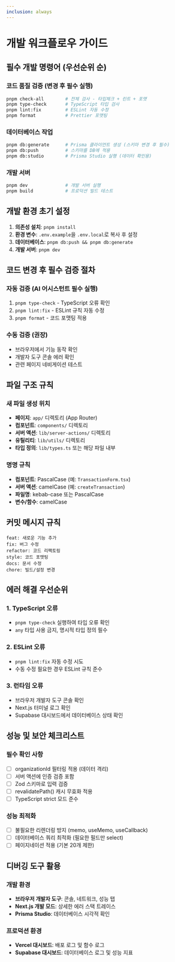 ```yaml
---
inclusion: always
---
```


# 개발 워크플로우 가이드

## 필수 개발 명령어 (우선순위 순)

### 코드 품질 검증 (변경 후 필수 실행)
```bash
pnpm check-all        # 전체 검사 - 타입체크 + 린트 + 포맷
pnpm type-check       # TypeScript 타입 검사
pnpm lint:fix         # ESLint 자동 수정
pnpm format           # Prettier 포맷팅
```

### 데이터베이스 작업
```bash
pnpm db:generate      # Prisma 클라이언트 생성 (스키마 변경 후 필수)
pnpm db:push          # 스키마를 DB에 적용
pnpm db:studio        # Prisma Studio 실행 (데이터 확인용)
```

### 개발 서버
```bash
pnpm dev              # 개발 서버 실행
pnpm build            # 프로덕션 빌드 테스트
```

## 개발 환경 초기 설정

1. **의존성 설치**: `pnpm install`
2. **환경 변수**: `.env.example`을 `.env.local`로 복사 후 설정
3. **데이터베이스**: `pnpm db:push && pnpm db:generate`
4. **개발 서버**: `pnpm dev`

## 코드 변경 후 필수 검증 절차

### 자동 검증 (AI 어시스턴트 필수 실행)
1. `pnpm type-check` - TypeScript 오류 확인
2. `pnpm lint:fix` - ESLint 규칙 자동 수정
3. `pnpm format` - 코드 포맷팅 적용

### 수동 검증 (권장)
- 브라우저에서 기능 동작 확인
- 개발자 도구 콘솔 에러 확인
- 관련 페이지 네비게이션 테스트

## 파일 구조 규칙

### 새 파일 생성 위치
- **페이지**: `app/` 디렉토리 (App Router)
- **컴포넌트**: `components/` 디렉토리
- **서버 액션**: `lib/server-actions/` 디렉토리
- **유틸리티**: `lib/utils/` 디렉토리
- **타입 정의**: `lib/types.ts` 또는 해당 파일 내부

### 명명 규칙
- **컴포넌트**: PascalCase (예: `TransactionForm.tsx`)
- **서버 액션**: camelCase (예: `createTransaction`)
- **파일명**: kebab-case 또는 PascalCase
- **변수/함수**: camelCase

## 커밋 메시지 규칙

```
feat: 새로운 기능 추가
fix: 버그 수정
refactor: 코드 리팩토링
style: 코드 포맷팅
docs: 문서 수정
chore: 빌드/설정 변경
```

## 에러 해결 우선순위

### 1. TypeScript 오류
- `pnpm type-check` 실행하여 타입 오류 확인
- `any` 타입 사용 금지, 명시적 타입 정의 필수

### 2. ESLint 오류
- `pnpm lint:fix` 자동 수정 시도
- 수동 수정 필요한 경우 ESLint 규칙 준수

### 3. 런타임 오류
- 브라우저 개발자 도구 콘솔 확인
- Next.js 터미널 로그 확인
- Supabase 대시보드에서 데이터베이스 상태 확인

## 성능 및 보안 체크리스트

### 필수 확인 사항
- [ ] organizationId 필터링 적용 (데이터 격리)
- [ ] 서버 액션에 인증 검증 포함
- [ ] Zod 스키마로 입력 검증
- [ ] revalidatePath() 캐시 무효화 적용
- [ ] TypeScript strict 모드 준수

### 성능 최적화
- [ ] 불필요한 리렌더링 방지 (memo, useMemo, useCallback)
- [ ] 데이터베이스 쿼리 최적화 (필요한 필드만 select)
- [ ] 페이지네이션 적용 (기본 20개 제한)

## 디버깅 도구 활용

### 개발 환경
- **브라우저 개발자 도구**: 콘솔, 네트워크, 성능 탭
- **Next.js 개발 모드**: 상세한 에러 스택 트레이스
- **Prisma Studio**: 데이터베이스 시각적 확인

### 프로덕션 환경
- **Vercel 대시보드**: 배포 로그 및 함수 로그
- **Supabase 대시보드**: 데이터베이스 로그 및 성능 지표